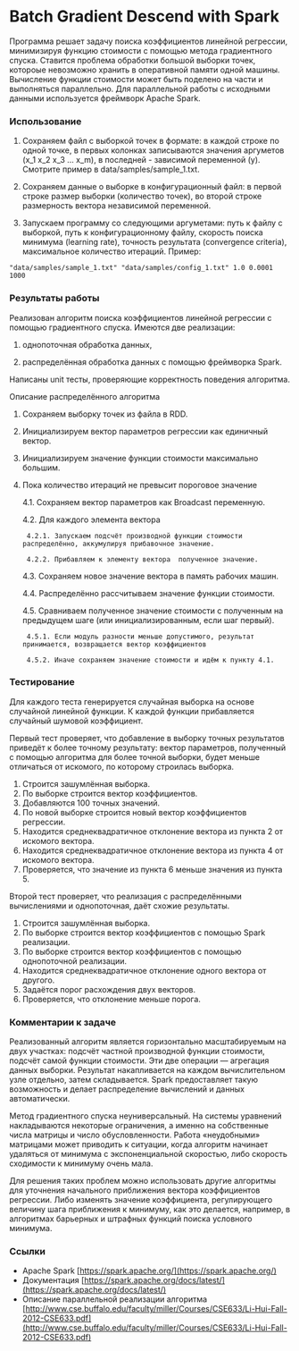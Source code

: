 # Batch Gradient Descend with Spark

Программа решает задачу поиска коэффициентов линейной регрессии, минимизируя функцию стоимости с помощью метода градиентного спуска. Ставится проблема обработки большой выборки точек, котороые невозможно хранить в оперативной памяти одной машины. Вычисление функции стоимости может быть поделено на части и выполняться параллельно. Для параллельной работы с исходными данными используется фреймворк Apache Spark. 

### Использование

1) Сохраняем файл с выборкой точек в формате: в каждой строке по одной точке, в первых колонках записываются значения аргуметов (x_1 x_2 x_3 ... x_m), в последней - зависимой переменной (y). Смотрите пример в data/samples/sample_1.txt.

2) Сохраняем данные о выборке в конфигурационный файл: в первой строке размер выборки (количество точек), во второй строке размерность вектора независимой переменной.

3) Запускаем программу со следующими аргуметами: путь к файлу с выборкой, путь к конфигурационному файлу, скорость поиска минимума (learning rate), точность результата (convergence criteria), максимальное количество итераций. Пример:

```
"data/samples/sample_1.txt" "data/samples/config_1.txt" 1.0 0.0001 1000
```

### Результаты работы

Реализован алгоритм поиска коэффициентов линейной регрессии с помощью градиентного спуска. Имеются две реализации:

1) однопоточная обработка данных,

2) распределённая обработка данных с помощью фреймворка Spark.

Написаны unit тесты, проверяющие корректность поведения алгоритма.

Описание распределённого алгоритма

1.  Сохраняем выборку точек из файла в RDD.
2. Инициализируем вектор параметров регрессии как единичный вектор.
3. Инициализируем значение функции стоимости максимально большим.
4. Пока количество итераций не превысит пороговое значение
	
	4.1. Сохраняем вектор параметров как Broadcast переменную.
	
	4.2. Для каждого элемента вектора
	
		4.2.1. Запускаем подсчёт производной функции стоимости распределённо, аккумулируя прибавочное значение.

		4.2.2. Прибавляем к элементу вектора  полученное значение.

	4.3. Сохраняем новое значение вектора в память рабочих машин.

	4.4. Распределённо рассчитываем значение функции стоимости.

	4.5. Сравниваем полученное значение стоимости с полученным на предыдущем шаге (или инициализированным, если шаг первый).

		4.5.1. Если модуль разности меньше допустимого, результат принимается, возвращается вектор коэффициентов

		4.5.2. Иначе сохраняем значение стоимости и идём к пункту 4.1.


### Тестирование

Для каждого теста генерируется случайная выборка на основе случайной линейной функции.  К каждой функции прибавляется случайный шумовой коэффициент. 

Первый тест проверяет, что добавление в выборку точных результатов приведёт к более точному результату: вектор параметров, полученный с помощью алгоритма для более точной выборки, будет меньше отличаться от искомого, по которому строилась выборка.

1. Строится зашумлённая выборка.
2. По выборке строится вектор коэффициентов.
3. Добавляются 100 точных значений.
4. По новой выборке строится новый вектор коэффициентов регрессии.
5. Находится среднеквадратичное отклонение вектора из пункта 2 от искомого вектора.
6. Находится среднеквадратичное отклонение вектора из пункта 4 от искомого вектора.
7. Проверяется, что значение из пункта 6 меньше значения из пункта 5.

Второй тест проверяет, что реализация с распределёнными вычислениями и однопоточная, даёт схожие результаты. 

1. Строится зашумлённая выборка.
2. По выборке строится вектор коэффициентов с помощью Spark реализации.
3. По выборке строится вектор коэффициентов с помощью однопоточной реализации.
4. Находится среднеквадратичное отклонение одного вектора от другого.
5. Задаётся порог расхождения двух векторов.
6. Проверяется, что отклонение меньше порога.


### Комментарии к задаче

Реализованный алгоритм является горизонтально масштабируемым на двух участках: подсчёт частной производной функции стоимости, подсчёт самой функции стоимости. Эти две операции — агрегация данных выборки. Результат накапливается на каждом вычислительном узле отдельно, затем складывается. Spark предоставляет такую возможность и делает распределение вычислений и данных автоматически.

Метод градиентного спуска неуниверсальный. На системы уравнений накладываются некоторые ограничения, а именно на собственные числа матрицы и число обусловленности. Работа «неудобными» матрицами может приводить к ситуации, когда алгоритм начинает удаляться от минимума с экспоненциальной скоростью, либо скорость сходимости к минимуму очень мала. 

Для решения таких проблем можно использовать другие алгоритмы для уточнения начального приближения вектора коэффициентов регрессии. Либо изменять значение коэффициента, регулирующего величину шага приближения к минимуму, как это делается, например, в алгоритмах барьерных и штрафных функций поиска условного минимума.



### Ссылки

* Apache Spark [https://spark.apache.org/](https://spark.apache.org/)
* Документация  [https://spark.apache.org/docs/latest/](https://spark.apache.org/docs/latest/)
* Описание параллельной реализации алгоритма [http://www.cse.buffalo.edu/faculty/miller/Courses/CSE633/Li-Hui-Fall-2012-CSE633.pdf](http://www.cse.buffalo.edu/faculty/miller/Courses/CSE633/Li-Hui-Fall-2012-CSE633.pdf)



